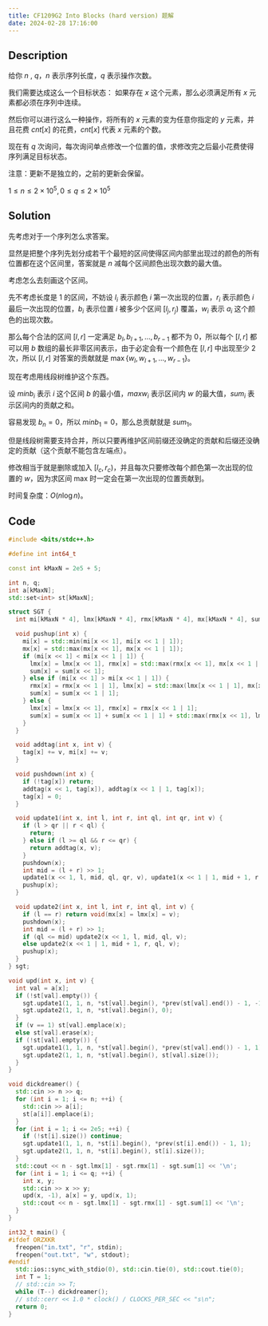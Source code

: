 ```yaml
---
title: CF1209G2 Into Blocks (hard version) 题解
date: 2024-02-28 17:16:00
---
```


## Description

给你 $n$ , $q$，$n$ 表示序列长度，$q$ 表示操作次数。

我们需要达成这么一个目标状态：
如果存在 $x$ 这个元素，那么必须满足所有 $x$ 元素都必须在序列中连续。

然后你可以进行这么一种操作，将所有的 $x$ 元素的变为任意你指定的 $y$ 元素，并且花费 $cnt[x]$ 的花费，$cnt[x]$ 代表 $x$ 元素的个数。

现在有 $q$ 次询问，每次询问单点修改一个位置的值，求修改完之后最小花费使得序列满足目标状态。

注意：更新不是独立的，之前的更新会保留。

$1\leq n\leq 2\times 10^5,0\leq q\leq 2\times 10^5$

## Solution

先考虑对于一个序列怎么求答案。

显然是把整个序列先划分成若干个最短的区间使得区间内部里出现过的颜色的所有位置都在这个区间里，答案就是 $n$ 减每个区间颜色出现次数的最大值。

考虑怎么去刻画这个区间。

先不考虑长度是 $1$ 的区间，不妨设 $l_i$ 表示颜色 $i$ 第一次出现的位置，$r_i$ 表示颜色 $i$ 最后一次出现的位置，$b_i$ 表示位置 $i$ 被多少个区间 $[l_j,r_j)$ 覆盖，$w_i$ 表示 $a_i$ 这个颜色的出现次数。

那么每个合法的区间 $[l,r]$ 一定满足 $b_l,b_{l+1},\dots,b_{r-1}$ 都不为 $0$，所以每个 $[l,r]$ 都可以用 $b$ 数组的最长非零区间表示，由于必定会有一个颜色在 $[l,r]$ 中出现至少 $2$ 次，所以 $[l,r]$ 对答案的贡献就是 $\max\{w_l,w_{l+1},\dots,w_{r-1}\}$。

现在考虑用线段树维护这个东西。

设 $minb_i$ 表示 $i$ 这个区间 $b$ 的最小值，$maxw_i$ 表示区间内 $w$ 的最大值，$sum_i$ 表示区间内的贡献之和。

容易发现 $b_n=0$，所以 $minb_1=0$，那么总贡献就是 $sum_1$。

但是线段树需要支持合并，所以只要再维护区间前缀还没确定的贡献和后缀还没确定的贡献（这个贡献不能包含左端点）。

修改相当于就是删除或加入 $[l_c,r_c)$，并且每次只要修改每个颜色第一次出现的位置的 $w$，因为求区间 max 时一定会在第一次出现的位置贡献到。

时间复杂度：$O(n\log n)$。

## Code

```cpp
#include <bits/stdc++.h>

#define int int64_t

const int kMaxN = 2e5 + 5;

int n, q;
int a[kMaxN];
std::set<int> st[kMaxN];

struct SGT {
  int mi[kMaxN * 4], lmx[kMaxN * 4], rmx[kMaxN * 4], mx[kMaxN * 4], sum[kMaxN * 4], tag[kMaxN * 4];

  void pushup(int x) {
    mi[x] = std::min(mi[x << 1], mi[x << 1 | 1]);
    mx[x] = std::max(mx[x << 1], mx[x << 1 | 1]);
    if (mi[x << 1] < mi[x << 1 | 1]) {
      lmx[x] = lmx[x << 1], rmx[x] = std::max(rmx[x << 1], mx[x << 1 | 1]);
      sum[x] = sum[x << 1];
    } else if (mi[x << 1] > mi[x << 1 | 1]) {
      rmx[x] = rmx[x << 1 | 1], lmx[x] = std::max(lmx[x << 1 | 1], mx[x << 1]);
      sum[x] = sum[x << 1 | 1];
    } else {
      lmx[x] = lmx[x << 1], rmx[x] = rmx[x << 1 | 1];
      sum[x] = sum[x << 1] + sum[x << 1 | 1] + std::max(rmx[x << 1], lmx[x << 1 | 1]);
    }
  }

  void addtag(int x, int v) {
    tag[x] += v, mi[x] += v;
  }

  void pushdown(int x) {
    if (!tag[x]) return;
    addtag(x << 1, tag[x]), addtag(x << 1 | 1, tag[x]);
    tag[x] = 0;
  }

  void update1(int x, int l, int r, int ql, int qr, int v) {
    if (l > qr || r < ql) {
      return;
    } else if (l >= ql && r <= qr) {
      return addtag(x, v);
    }
    pushdown(x);
    int mid = (l + r) >> 1;
    update1(x << 1, l, mid, ql, qr, v), update1(x << 1 | 1, mid + 1, r, ql, qr, v);
    pushup(x);
  }

  void update2(int x, int l, int r, int ql, int v) {
    if (l == r) return void(mx[x] = lmx[x] = v);
    pushdown(x);
    int mid = (l + r) >> 1;
    if (ql <= mid) update2(x << 1, l, mid, ql, v);
    else update2(x << 1 | 1, mid + 1, r, ql, v);
    pushup(x);
  }
} sgt;

void upd(int x, int v) {
  int val = a[x];
  if (!st[val].empty()) {
    sgt.update1(1, 1, n, *st[val].begin(), *prev(st[val].end()) - 1, -1);
    sgt.update2(1, 1, n, *st[val].begin(), 0);
  }
  if (v == 1) st[val].emplace(x);
  else st[val].erase(x);
  if (!st[val].empty()) {
    sgt.update1(1, 1, n, *st[val].begin(), *prev(st[val].end()) - 1, 1);
    sgt.update2(1, 1, n, *st[val].begin(), st[val].size());
  }
}

void dickdreamer() {
  std::cin >> n >> q;
  for (int i = 1; i <= n; ++i) {
    std::cin >> a[i];
    st[a[i]].emplace(i);
  }
  for (int i = 1; i <= 2e5; ++i) {
    if (!st[i].size()) continue;
    sgt.update1(1, 1, n, *st[i].begin(), *prev(st[i].end()) - 1, 1);
    sgt.update2(1, 1, n, *st[i].begin(), st[i].size());
  }
  std::cout << n - sgt.lmx[1] - sgt.rmx[1] - sgt.sum[1] << '\n';
  for (int i = 1; i <= q; ++i) {
    int x, y;
    std::cin >> x >> y;
    upd(x, -1), a[x] = y, upd(x, 1);
    std::cout << n - sgt.lmx[1] - sgt.rmx[1] - sgt.sum[1] << '\n';
  }
}

int32_t main() {
#ifdef ORZXKR
  freopen("in.txt", "r", stdin);
  freopen("out.txt", "w", stdout);
#endif
  std::ios::sync_with_stdio(0), std::cin.tie(0), std::cout.tie(0);
  int T = 1;
  // std::cin >> T;
  while (T--) dickdreamer();
  // std::cerr << 1.0 * clock() / CLOCKS_PER_SEC << "s\n";
  return 0;
}
```